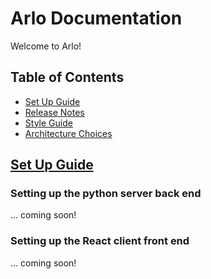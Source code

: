 # Arlo Documentation

Welcome to Arlo!

## Table of Contents

- [Set Up Guide](#setup)
- [Release Notes](release_notes.md)
- [Style Guide](style.md)
- [Architecture Choices](style.md#architecture)

## [Set Up Guide](#setup)

### Setting up the python server back end

... coming soon!

### Setting up the React client front end

... coming soon!

